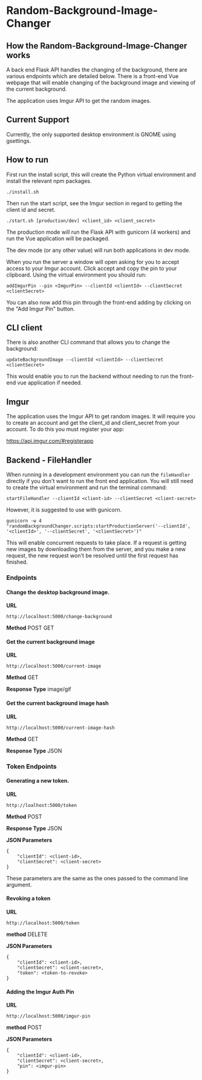 # Random-Background-Image-Changer

## How the Random-Background-Image-Changer works
A back end Flask API handles the changing of the background, there are various endpoints which are 
detailed below. There is a front-end Vue webpage that will enable changing of the background image 
and viewing of the current background. 

The application uses Imgur API to get the random images. 

## Current Support
Currently, the only supported desktop environment is GNOME using gsettings.

## How to run
First run the install script, this will create the Python virtual environment and
install the relevant npm packages. 
```
./install.sh
```
Then run the start script, see the Imgur section in regard to getting the client 
id and secret. 
```
./start.sh [production/dev] <client_id> <client_secret>
```

The production mode will run the Flask API with gunicorn (4 workers) and run the
Vue application will be packaged. 

The dev mode (or any other value) will run both applications in dev mode.

When you run the server a window will open asking for you to accept access to your Imgur account. 
Click accept and copy the pin to your clipboard. Using the virtual environment you should run: 
```
addImgurPin --pin <ImgurPin> --clientId <clientId> --clientSecret <clientSecret>
```

You can also now add this pin through the front-end adding by clicking on the 
"Add Imgur Pin" button. 

## CLI client

There is also another CLI command that allows you to change the background: 
```
updateBackgroundImage --clientId <clientId> --clientSecret <clientSecret>
```
This would enable you to run the backend without needing to run the front-end vue
application if needed. 

## Imgur
The application uses the Imgur API to get random images. It will require you to create an account
and get the client_id and client_secret from your account. To do this you must register your app: 

https://api.imgur.com/#registerapp

## Backend - FileHandler
When running in a development environment you can run the `fileHandler` directly if you don't want to run the front end application. You will
still need to create the virtual environment and run the terminal command: 
```
startFileHandler --clientId <client-id> --clientSecret <client-secret>
```

However, it is suggested to use with gunicorn. 
```
gunicorn -w 4 "randomBackgroundChanger.scripts:startProductionServer('--clientId', '<clientId>', '--clientSecret', '<clientSecret>')" 
```
This will enable concurrent requests to take place. If a request is getting new images by downloading
them from the server, and you make a new request, the new request won't be resolved until the first request
has finished. 

### Endpoints
#### Change the desktop background image.

**URL**
```
http://localhost:5000/change-background
```

**Method**
POST GET

#### Get the current background image

**URL**
```
http://localhost:5000/current-image
```

**Method**
GET

**Response Type**
image/gif


#### Get the current background image hash

**URL**
```
http://localhost:5000/current-image-hash
```

**Method**
GET

**Response Type**
JSON

### Token Endpoints
#### Generating a new token.

**URL**
```
http://loalhost:5000/token
```
**Method** 
POST

**Response Type** 
JSON

**JSON Parameters**
```
{
    "clientId": <client-id>,
    "clientSecret": <client-secret>
}
```
These parameters are the same as the ones passed to the command line argument. 

#### Revoking a token

**URL**
```
http://localhost:5000/token
```

**method** 
DELETE

**JSON Parameters**
```
{
    "clientId": <client-id>,
    "clientSecret": <client-secret>,
    "token": <token-to-revoke>
}
```

#### Adding the Imgur Auth Pin

**URL**
```
http://localhost:5000/imgur-pin
```

**method**
POST

**JSON Parameters**
```
{
    "clientId": <client-id>,
    "clientSecret": <client-secret>,
    "pin": <imgur-pin>
}
```
